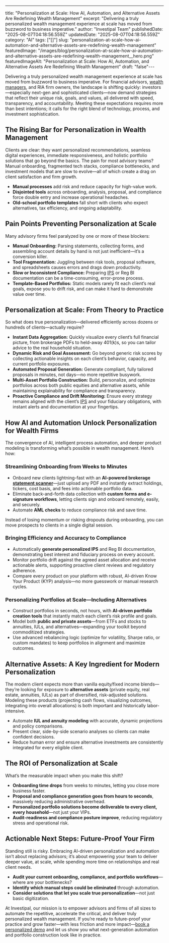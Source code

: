 ---
title: "Personalization at Scale: How AI, Automation, and Alternative Assets Are Redefining Wealth Management"
excerpt: "Delivering a truly personalized wealth management experience at scale has moved from buzzword to business imperative."
author: "Investipal Team"
publishedDate: "2025-08-07T04:18:56.559Z"
updatedDate: "2025-08-07T04:18:56.559Z"
category: "AI"
tags: ["[]"]
slug: "personalization-at-scale-how-ai-automation-and-alternative-assets-are-redefining-wealth-management"
featuredImage: "/images/blog/personalization-at-scale-how-ai-automation-and-alternative-assets-are-redefining-wealth-management__hero.png"
featuredImageAlt: "Personalization at Scale: How AI, Automation, and Alternative Assets Are Redefining Wealth Management"
draft: "false"---
<p>
Delivering a truly personalized wealth management experience at scale has moved from buzzword to business imperative. For financial advisors, <a href="/segments/wealth-managers">wealth managers</a>, and RIA firm owners, the landscape is shifting quickly: investors—especially next-gen and sophisticated clients—now demand strategies that reflect their unique risk, goals, and values, all delivered with speed, transparency, and accountability. Meeting these expectations requires more than best intentions; it calls for the right blend of technology, process, and investment sophistication.</p>

<h2>The Rising Bar for Personalization in Wealth Management</h2>
<p>
Clients are clear: they want personalized recommendations, seamless digital experiences, immediate responsiveness, and holistic portfolio solutions that go beyond the basics. The pain for most advisory teams? Manual onboarding, fragmented tech stacks, compliance bottlenecks, and investment models that are slow to evolve—all of which create a drag on client satisfaction and firm growth.
</p>
<ul>
<li><strong>Manual processes</strong> add risk and reduce capacity for high-value work.</li>
<li><strong>Disjointed tools</strong> across onboarding, analysis, proposal, and compliance force double entry and increase operational headaches.</li>
<li><strong>Old-school portfolio templates</strong> fall short with clients who expect alternatives, tax efficiency, and ongoing adaptability.</li>
</ul>

<h2>Pain Points Preventing Personalization at Scale</h2>
<p>Many advisory firms feel paralyzed by one or more of these blockers:</p>
<ul>
<li><strong>Manual Onboarding:</strong> Parsing statements, collecting forms, and assembling account details by hand is not just inefficient—it’s a conversion killer.</li>
<li><strong>Tool Fragmentation:</strong> Juggling between risk tools, proposal software, and spreadsheets causes errors and drags down productivity.</li>
<li><strong>Slow or Inconsistent Compliance:</strong> Preparing <a href="/features/investment-policy-statements">IPS</a> or Reg BI documentation can be a time-consuming, error-prone process.</li>
<li><strong>Template-Based Portfolios:</strong> Static models rarely fit each client’s real goals, expose you to drift risk, and can make it hard to demonstrate value over time.</li>
</ul>

<h2>Personalization at Scale: From Theory to Practice</h2>
<p>
So what does true personalization—delivered efficiently across dozens or hundreds of clients—actually require?
</p>
<ul>
<li><strong>Instant Data Aggregation:</strong> Quickly visualize every client’s full financial picture, from brokerage PDFs to held-away 401(k)s, so you can tailor advice to the real household situation.</li>
<li><strong>Dynamic Risk and Goal Assessment:</strong> Go beyond generic risk scores by collecting actionable insights on each client’s behavior, capacity, and current portfolio exposures.</li>
<li><strong>Automated Proposal Generation:</strong> Generate compliant, fully tailored proposals in minutes, not days—no more repetitive busywork.</li>
<li><strong>Multi-Asset Portfolio Construction:</strong> Build, personalize, and optimize portfolios across both public equities and alternative assets, while maintaining explainability for compliance and transparency.</li>
<li><strong>Proactive Compliance and Drift Monitoring:</strong> Ensure every strategy remains aligned with the client’s <a href="/features/investment-policy-statements">IPS</a> and your fiduciary obligations, with instant alerts and documentation at your fingertips.</li>
</ul>

<h2>How AI and Automation Unlock Personalization for Wealth Firms</h2>
<p>
The convergence of AI, intelligent process automation, and deeper product modeling is transforming what’s possible in wealth management. Here’s how:
</p>

<h3>Streamlining Onboarding from Weeks to Minutes</h3>
<ul>
<li>Onboard new clients lightning-fast with an <strong>AI-powered brokerage <a href="/features/automated-statement-scanner">statement scanner</a></strong>—just upload any PDF and instantly extract holdings, tickers, cost basis, and fees into actionable portfolio data.</li>
<li>Eliminate back-and-forth data collection with <strong>custom forms and e-signature workflows</strong>, letting clients sign and onboard remotely, easily, and securely.</li>
<li>Automate <strong>AML checks</strong> to reduce compliance risk and save time.</li>
</ul>
<p>Instead of losing momentum or risking dropouts during onboarding, you can move prospects to clients in a single digital session.</p>

<h3>Bringing Efficiency and Accuracy to Compliance</h3>
<ul>
<li>Automatically <strong>generate personalized IPS</strong> and Reg BI documentation, demonstrating best interest and fiduciary process on every account.</li>
<li>Monitor portfolio drift against the agreed asset allocation and receive actionable alerts, supporting proactive client reviews and regulatory adherence.</li>
<li>Compare every product on your platform with robust, AI-driven Know Your Product (KYP) analysis—no more guesswork or manual research cycles.</li>
</ul>

<h3>Personalizing Portfolios at Scale—Including Alternatives</h3>
<ul>
<li>Construct portfolios in seconds, not hours, with <strong>AI-driven portfolio creation tools</strong> that instantly match each client’s risk profile and goals.</li>
<li>Model both <strong>public and private assets</strong>—from ETFs and stocks to annuities, IULs, and alternatives—expanding your toolkit beyond commoditized strategies.</li>
<li>Use advanced rebalancing logic (optimize for volatility, Sharpe ratio, or custom mandates) to keep portfolios in alignment and maximize outcomes.</li>
</ul>

<h2>Alternative Assets: A Key Ingredient for Modern Personalization</h2>
<p>
The modern client expects more than vanilla equity/fixed income blends—they’re looking for exposure to <strong>alternative assets</strong> (private equity, real estate, annuities, IULs) as part of diversified, risk-adjusted solutions. Modeling these products (projecting cash flows, visualizing outcomes, integrating into overall allocations) is both important and historically labor-intensive.
</p>
<ul>
<li>Automate <strong>IUL and annuity modeling</strong> with accurate, dynamic projections and policy comparisons.</li>
<li>Present clear, side-by-side scenario analyses so clients can make confident decisions.</li>
<li>Reduce human error and ensure alternative investments are consistently integrated for every eligible client.</li>
</ul>

<h2>The ROI of Personalization at Scale</h2>
<p>What’s the measurable impact when you make this shift?</p>
<ul>
<li><strong>Onboarding time drops</strong> from weeks to minutes, letting you close more business faster.</li>
<li><strong>Proposal and compliance generation goes from hours to seconds</strong>, massively reducing administrative overhead.</li>
<li><strong>Personalized portfolio solutions become deliverable to every client, every household</strong>—not just your VIPs.</li>
<li><strong>Audit-readiness and compliance posture improve</strong>, reducing regulatory stress and operational risk.</li>
</ul>

<h2>Actionable Next Steps: Future-Proof Your Firm</h2>
<p>
Standing still is risky. Embracing AI-driven personalization and automation isn’t about replacing advisors; it’s about empowering your team to deliver deeper value, at scale, while spending more time on relationships and real client needs.
</p>
<ul>
<li><strong>Audit your current onboarding, compliance, and portfolio workflows</strong>—where are your bottlenecks?</li>
<li><strong>Identify which manual steps could be eliminated</strong> through automation.</li>
<li><strong>Consider solutions that let you scale true personalization</strong>—not just basic digitization.</li>
</ul>
<p>
At Investipal, our mission is to empower advisors and firms of all sizes to automate the repetitive, accelerate the critical, and deliver truly personalized wealth management. If you’re ready to future-proof your practice and grow faster—with less friction and more impact—<a href="/book-a-demo" target="_blank" rel="noopener">book a personalized demo</a> and let us show you what next-generation automation and portfolio construction look like in practice.
</p>

